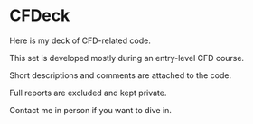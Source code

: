 # CFDeck
Here is my deck of CFD-related code.

This set is developed mostly during an entry-level CFD course.

Short descriptions and comments are attached to the code. 

Full reports are excluded and kept private. 

Contact me in person if you want to dive in.
